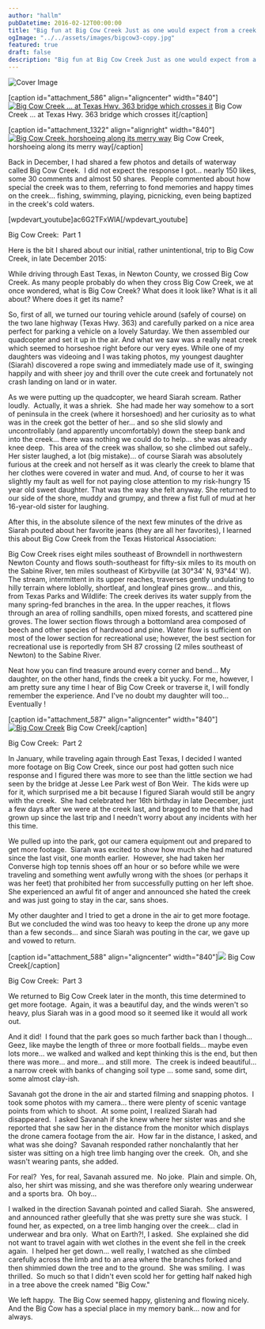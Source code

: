```yaml
---
author: "hallm"
pubDatetime: 2016-02-12T00:00:00
title: "Big fun at Big Cow Creek Just as one would expect from a creek named Big Cow"
ogImage: "../../assets/images/bigcow3-copy.jpg"
featured: true
draft: false
description: "Big fun at Big Cow Creek Just as one would expect from a creek named Big Cow"
---
```


![Cover Image](@assets/images/bigcow3-copy.jpg)

\[caption id="attachment\_586" align="aligncenter" width="840"\][![Big Cow Creek ... at Texas Hwy. 363 bridge which crosses it](images/YUN00047-1024x576.jpg)](https://allthingssabine.com/wp-content/uploads/2016/02/YUN00047.jpg) Big Cow Creek ... at Texas Hwy. 363 bridge which crosses it\[/caption\]

\[caption id="attachment\_1322" align="alignright" width="840"\][![Big Cow Creek, horshoeing along its merry way](images/bigcow3-copy-1024x576.jpg)](https://allthingssabine.com/wp-content/uploads/2016/02/bigcow3-copy.jpg) Big Cow Creek, horshoeing along its merry way\[/caption\]

Back in December, I had shared a few photos and details of waterway called Big Cow Creek.  I did not expect the response I got... nearly 150 likes, some 30 comments and almost 50 shares.  People commented about how special the creek was to them, referring to fond memories and happy times on the creek... fishing, swimming, playing, picnicking, even being baptized in the creek's cold waters.

\[wpdevart\_youtube\]ac6G2TFxWlA\[/wpdevart\_youtube\]

<!--more-->Big Cow Creek:  Part 1

Here is the bit I shared about our initial, rather unintentional, trip to Big Cow Creek, in late December 2015:

While driving through East Texas, in Newton County, we crossed Big Cow Creek. As many people probably do when they cross Big Cow Creek, we at once wondered, what is Big Cow Creek? What does it look like? What is it all about? Where does it get its name?

So, first of all, we turned our touring vehicle around (safely of course) on the two lane highway (Texas Hwy. 363) and carefully parked on a nice area perfect for parking a vehicle on a lovely Saturday. We then assembled our quadcopter and set it up in the air. And what we saw was a really neat creek which seemed to horseshoe right before our very eyes. While one of my daughters was videoing and I was taking photos, my youngest daughter (Siarah) discovered a rope swing and immediately made use of it, swinging happily and with sheer joy and thrill over the cute creek and fortunately not crash landing on land or in water.

As we were putting up the quadcopter, we heard Siarah scream. Rather loudly.  Actually, it was a shriek.  She had made her way somehow to a sort of peninsula in the creek (where it horseshoed) and her curiosity as to what was in the creek got the better of her... and so she slid slowly and uncontrollably (and apparently uncomfortably) down the steep bank and into the creek... there was nothing we could do to help... she was already knee deep.  This area of the creek was shallow, so she climbed out safely.. Her sister laughed, a lot (big mistake)... of course Siarah was absolutely furious at the creek and not herself as it was clearly the creek to blame that her clothes were covered in water and mud. And, of course to her it was slightly my fault as well for not paying close attention to my risk-hungry 15 year old sweet daughter. That was the way she felt anyway. She returned to our side of the shore, muddy and grumpy, and threw a fist full of mud at her 16-year-old sister for laughing.

After this, in the absolute silence of the next few minutes of the drive as Siarah pouted about her favorite jeans (they are all her favorites), I learned this about Big Cow Creek from the Texas Historical Association:

Big Cow Creek rises eight miles southeast of Browndell in northwestern Newton County and flows south-southeast for fifty-six miles to its mouth on the Sabine River, ten miles southeast of Kirbyville (at 30°34' N, 93°44' W). The stream, intermittent in its upper reaches, traverses gently undulating to hilly terrain where loblolly, shortleaf, and longleaf pines grow... and this, from Texas Parks and Wildlife: The creek derives its water supply from the many spring-fed branches in the area. In the upper reaches, it flows through an area of rolling sandhills, open mixed forests, and scattered pine groves. The lower section flows through a bottomland area composed of beech and other species of hardwood and pine. Water flow is sufficient on most of the lower section for recreational use; however, the best section for recreational use is reportedly from SH 87 crossing (2 miles southeast of Newton) to the Sabine River.

Neat how you can find treasure around every corner and bend... My daughter, on the other hand, finds the creek a bit yucky. For me, however, I am pretty sure any time I hear of Big Cow Creek or traverse it, I will fondly remember the experience. And I've no doubt my daughter will too... Eventually !

\[caption id="attachment\_587" align="aligncenter" width="840"\][![Big Cow Creek](images/YUN00050-1024x576.jpg)](https://allthingssabine.com/wp-content/uploads/2016/02/YUN00050.jpg) Big Cow Creek\[/caption\]

Big Cow Creek:  Part 2

In January, while traveling again through East Texas, I decided I wanted more footage on Big Cow Creek, since our post had gotten such nice response and I figured there was more to see than the little section we had seen by the bridge at Jesse Lee Park west of Bon Weir.  The kids were up for it, which surprised me a bit because I figured Siarah would still be angry with the creek.  She had celebrated her 16th birthday in late December, just a few days after we were at the creek last, and bragged to me that she had grown up since the last trip and I needn't worry about any incidents with her this time.

We pulled up into the park, got our camera equipment out and prepared to get more footage.  Siarah was excited to show how much she had matured since the last visit, one month earlier.  However, she had taken her Converse high top tennis shoes off an hour or so before while we were traveling and something went awfully wrong with the shoes (or perhaps it was her feet) that prohibited her from successfully putting on her left shoe.  She experienced an awful fit of anger and announced she hated the creek and was just going to stay in the car, sans shoes.

My other daughter and I tried to get a drone in the air to get more footage.  But we concluded the wind was too heavy to keep the drone up any more than a few seconds... and since Siarah was pouting in the car, we gave up and vowed to return.

\[caption id="attachment\_588" align="aligncenter" width="840"\][![](images/YUN00052-1024x576.jpg)](https://allthingssabine.com/wp-content/uploads/2016/02/YUN00052.jpg) Big Cow Creek\[/caption\]

Big Cow Creek:  Part 3

We returned to Big Cow Creek later in the month, this time determined to get more footage.  Again, it was a beautiful day, and the winds weren't so heavy, plus Siarah was in a good mood so it seemed like it would all work out.

And it did!  I found that the park goes so much farther back than I though... Geez, like maybe the length of three or more football fields... maybe even lots more... we walked and walked and kept thinking this is the end, but then there was more... and more... and still more.  The creek is indeed beautiful... a narrow creek with banks of changing soil type ... some sand, some dirt, some almost clay-ish.

Savanah got the drone in the air and started filming and snapping photos.  I took some photos with my camera... there were plenty of scenic vantage points from which to shoot.  At some point, I realized Siarah had disappeared.  I asked Savanah if she knew where her sister was and she reported that she saw her in the distance from the monitor which displays the drone camera footage from the air.  How far in the distance, I asked, and what was she doing?  Savanah responded rather nonchalantly that her sister was sitting on a high tree limb hanging over the creek.  Oh, and she wasn't wearing pants, she added.

For real?  Yes, for real, Savanah assured me.  No joke.  Plain and simple. Oh, also, her shirt was missing, and she was therefore only wearing underwear and a sports bra.  Oh boy...

I walked in the direction Savanah pointed and called Siarah.  She answered, and announced rather gleefully that she was pretty sure she was stuck.  I found her, as expected, on a tree limb hanging over the creek... clad in underwear and bra only.  What on Earth?!, I asked.  She explained she did not want to travel again with wet clothes in the event she fell in the creek again.  I helped her get down... well really, I watched as she climbed carefully across the limb and to an area where the branches forked and then shimmied down the tree and to the ground.  She was smiling.  I was thrilled.  So much so that I didn't even scold her for getting half naked high in a tree above the creek named "Big Cow."

We left happy.  The Big Cow seemed happy, glistening and flowing nicely.  And the Big Cow has a special place in my memory bank... now and for always.